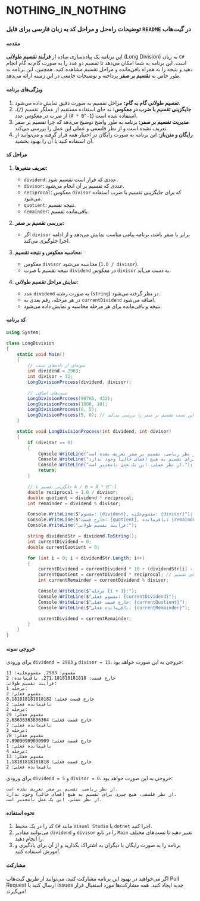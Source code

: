 # NOTHING_IN_NOTHING
### توضیحات راه‌حل و مراحل کد به زبان فارسی برای فایل `README` در گیت‌هاب

#### مقدمه
این برنامه یک پیاده‌سازی ساده از **فرآیند تقسیم طولانی** (Long Division) به زبان `C#` است. این برنامه به شما امکان می‌دهد تا تقسیم دو عدد را به صورت گام به گام انجام دهید و نتیجه را به همراه باقی‌مانده و مراحل تقسیم مشاهده کنید. همچنین، این برنامه به طور خاص به **تقسیم بر صفر** پرداخته و توضیحات جامعی در این زمینه ارائه می‌دهد.

#### ویژگی‌های برنامه
1. **تقسیم طولانی گام به گام:** مراحل تقسیم به صورت دقیق نمایش داده می‌شود.
2. **جایگزینی تقسیم با ضرب در معکوس:** به جای استفاده مستقیم از عملگر تقسیم (`/`)، از ضرب در معکوس عدد (`A * B^-1`) استفاده شده است.
3. **مدیریت تقسیم بر صفر:** برنامه به طور واضح توضیح می‌دهد که چرا تقسیم بر صفر تعریف نشده است و از نظر فلسفی و عملی این عمل را بررسی می‌کند.
4. **رایگان و متن‌باز:** این برنامه به صورت رایگان در اختیار همه قرار گرفته و می‌توانید از آن استفاده کنید یا آن را بهبود بخشید.

#### مراحل کد
1. **تعریف متغیرها:**
   - `dividend`: عددی که قرار است تقسیم شود.
   - `divisor`: عددی که تقسیم بر آن انجام می‌شود.
   - `reciprocal`: معکوس `divisor` که برای جایگزینی تقسیم با ضرب استفاده می‌شود.
   - `quotient`: نتیجه تقسیم.
   - `remainder`: باقی‌مانده تقسیم.

2. **بررسی تقسیم بر صفر:**
   - اگر `divisor` برابر با صفر باشد، برنامه پیامی مناسب نمایش می‌دهد و از ادامه اجرا جلوگیری می‌کند.

3. **محاسبه معکوس و نتیجه تقسیم:**
   - معکوس `divisor` محاسبه می‌شود (`1.0 / divisor`).
   - نتیجه تقسیم با ضرب `dividend` در معکوس `divisor` به دست می‌آید.

4. **نمایش مراحل تقسیم طولانی:**
   - عدد `dividend` به صورت رشته (`string`) در نظر گرفته می‌شود.
   - در هر مرحله، رقم بعدی به `currentDividend` اضافه می‌شود.
   - نتیجه و باقی‌مانده برای هر مرحله محاسبه و نمایش داده می‌شود.

#### کد برنامه
```csharp
using System;

class LongDivision
{
    static void Main()
    {
        // نمونه‌ای از داده‌های تست
        int dividend = 2983;
        int divisor = 11;
        LongDivisionProcess(dividend, divisor);

        // تست‌های اضافی
        LongDivisionProcess(98765, 432);
        LongDivisionProcess(1000, 10);
        LongDivisionProcess(0, 5);
        LongDivisionProcess(5, 0); // این تست تقسیم بر صفر را بررسی می‌کند
    }

    static void LongDivisionProcess(int dividend, int divisor)
    {
        if (divisor == 0)
        {
            Console.WriteLine("از نظر ریاضی، تقسیم بر صفر تعریف نشده است.");
            Console.WriteLine("از نظر فلسفی، هیچ چیزی برای تقسیم به هیچ (فضای خالی) وجود ندارد.");
            Console.WriteLine("از نظر عملی، این یک عمل نامعتبر است.");
            return;
        }

        // جایگزینی تقسیم با A / B = A * B^-1
        double reciprocal = 1.0 / divisor;
        double quotient = dividend * reciprocal;
        int remainder = dividend % divisor;

        Console.WriteLine($"مقسوم: {dividend}, مقسوم‌علیه: {divisor}");
        Console.WriteLine($"خارج قسمت: {quotient}, باقی‌مانده: {remainder}");
        Console.WriteLine("فرآیند تقسیم طولانی:");

        string dividendStr = dividend.ToString();
        int currentDividend = 0;
        double currentQuotient = 0;

        for (int i = 0; i < dividendStr.Length; i++)
        {
            currentDividend = currentDividend * 10 + (dividendStr[i] - '0');
            currentQuotient = currentDividend * reciprocal; // استفاده از معکوس به جای تقسیم
            int currentRemainder = currentDividend % divisor;

            Console.WriteLine($"مرحله {i + 1}:");
            Console.WriteLine($"مقسوم فعلی: {currentDividend}");
            Console.WriteLine($"خارج قسمت فعلی: {currentQuotient}");
            Console.WriteLine($"باقی‌مانده فعلی: {currentRemainder}");

            currentDividend = currentRemainder;
        }
    }
}
```

#### خروجی نمونه
برای ورودی `dividend = 2983` و `divisor = 11`، خروجی به این صورت خواهد بود:

```
مقسوم: 2983, مقسوم‌علیه: 11
خارج قسمت: 271.181818181818, باقی‌مانده: 2
فرآیند تقسیم طولانی:
مرحله 1:
مقسوم فعلی: 2
خارج قسمت فعلی: 0.181818181818182
باقی‌مانده فعلی: 2
مرحله 2:
مقسوم فعلی: 29
خارج قسمت فعلی: 2.63636363636364
باقی‌مانده فعلی: 7
مرحله 3:
مقسوم فعلی: 78
خارج قسمت فعلی: 7.09090909090909
باقی‌مانده فعلی: 1
مرحله 4:
مقسوم فعلی: 13
خارج قسمت فعلی: 1.18181818181818
باقی‌مانده فعلی: 2
```

برای ورودی `dividend = 5` و `divisor = 0`، خروجی به این صورت خواهد بود:

```
از نظر ریاضی، تقسیم بر صفر تعریف نشده است.
از نظر فلسفی، هیچ چیزی برای تقسیم به هیچ (فضای خالی) وجود ندارد.
از نظر عملی، این یک عمل نامعتبر است.
```

#### نحوه استفاده
1. کد را در یک محیط `C#` مانند `Visual Studio` یا `dotnet` اجرا کنید.
2. می‌توانید مقادیر `dividend` و `divisor` را در تابع `Main` تغییر دهید تا تست‌های مختلف را انجام دهید.
3. برنامه را به صورت رایگان با دیگران به اشتراک بگذارید و از آن برای یادگیری و آموزش استفاده کنید.

#### مشارکت
اگر می‌خواهید در بهبود این برنامه مشارکت کنید، می‌توانید از طریق گیت‌هاب Pull Request ارسال کنید یا Issues جدید ایجاد کنید. همه مشارکت‌ها مورد استقبال قرار می‌گیرند!

